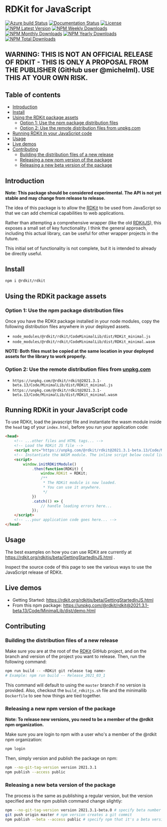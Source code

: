 # RDKit for JavaScript

[![Azure build Status](https://dev.azure.com/rdkit-builds/RDKit/_apis/build/status/rdkit.rdkit?branchName=master)](https://dev.azure.com/rdkit-builds/RDKit/_build/latest?definitionId=1&branchName=master)
[![Documentation Status](https://readthedocs.org/projects/rdkit/badge/?version=latest)](https://rdkit.org/rdkitjs/beta/GettingStartedInJS.html)
[![License](https://img.shields.io/github/license/rdkit/rdkit)](https://github.com/rdkit/rdkit/blob/master/license.txt)
[![NPM Latest Version](https://img.shields.io/npm/v/@rdkit/rdkit)](https://www.npmjs.com/package/@rdkit/rdkit)
[![NPM Weekly Downloads](https://img.shields.io/npm/dw/@rdkit/rdkit)](https://www.npmjs.com/package/@rdkit/rdkit)
[![NPM Monthly Downloads](https://img.shields.io/npm/dm/@rdkit/rdkit)](https://www.npmjs.com/package/@rdkit/rdkit)
[![NPM Yearly Downloads](https://img.shields.io/npm/dy/@rdkit/rdkit)](https://www.npmjs.com/package/@rdkit/rdkit)
[![NPM Total Downloads](https://img.shields.io/npm/dt/@rdkit/rdkit?label=total%20downloads)](https://www.npmjs.com/package/@rdkit/rdkit)

## **WARNING: THIS IS NOT AN OFFICIAL RELEASE OF RDKIT - THIS IS ONLY A PROPOSAL FROM THE PUBLISHER (GitHub user @michelml). USE THIS AT YOUR OWN RISK.**

## Table of contents

  - [Introduction](#introduction)
  - [Install](#install)
  - [Using the RDKit package assets](#using-the-rdkit-package-assets)
    - [Option 1: Use the npm package distribution files](#option-1-use-the-npm-package-distribution-files)
    - [Option 2: Use the remote distribution files from unpkg.com](#option-2-use-the-remote-distribution-files-from-unpkgcom)
  - [Running RDKit in your JavaScript code](#running-rdkit-in-your-javascript-code)
  - [Usage](#usage)
  - [Live demos](#live-demos)
  - [Contributing](#contributing)
    - [Building the distribution files of a new release](#building-the-distribution-files-of-a-new-release)
    - [Releasing a new npm version of the package](#releasing-a-new-npm-version-of-the-package)
    - [Releasing a new beta version of the package](#releasing-a-new-beta-version-of-the-package)

## Introduction

**Note: This package should be considered experimental. The API is not yet stable and may change from release to release.**

The idea of this package is to allow the [RDKit](https://github.com/rdkit/rdkit) to be used from JavaScript so that we can add chemical capabilities to web applications.  

Rather than attempting a comprehensive wrapper (like the old [RDKitJS](https://github.com/rdkit/RDKitjs)), this exposes a small set of key functionality. I think the general approach, including this actual library, can be useful for other wrapper projects in the future.

This initial set of functionality is not complete, but it is intended to already be directly useful.

## Install

```bash
npm i @rdkit/rdkit
```  

## Using the RDKit package assets

### Option 1: Use the npm package distribution files

Once you have the RDKit package installed in your node modules, copy the following distribution files anywhere in your deployed assets.

- `node_modules/@rdkit/rdkit/CodeMinimalLib/dist/RDKit_minimal.js`
- `node_modules/@rdkit/rdkit/CodeMinimalLib/dist/RDKit_minimal.wasm`

**NOTE: Both files must be copied at the same location in your deployed assets for the library to work properly.**

### Option 2: Use the remote distribution files from [unpkg.com](https://unpkg.com/)

- `https://unpkg.com/@rdkit/rdkit@2021.3.1-beta.13/Code/MinimalLib/dist/RDKit_minimal.js`
- `https://unpkg.com/@rdkit/rdkit@2021.3.1-beta.13/Code/MinimalLib/dist/RDKit_minimal.wasm`

## Running RDKit in your JavaScript code

To use RDKit, load the javascript file and instantiate the wasm module inside the `head` tag of your `index.html`, before you run your application code:

```html
<head>
    <!-- ...other files and HTML tags... -->
    <!-- Load the RDKit JS file -->
    <script src="https://unpkg.com/@rdkit/rdkit@2021.3.1-beta.13/Code/MinimalLib/dist/RDKit_minimal.js"></script>
    <!-- Instantiate the WASM module. The inline script below could live elsewhere inside your application code. -->
    <script>
        window.initRDKitModule()
            .then(function(RDKit) {
                window.RDKit = RDKit;
                /**
                 * The RDKit module is now loaded.
                 * You can use it anywhere.
                 */
            })
            .catch(() => {
                // handle loading errors here...
            });
    </script>
    <!-- ...your application code goes here... -->
</head>

```

## Usage

The best examples on how you can use RDKit are currently at https://rdkit.org/rdkitjs/beta/GettingStartedInJS.html .

Inspect the source code of this page to see the various ways to use the JavaScript release of RDKit.

## Live demos

- Getting Started: https://rdkit.org/rdkitjs/beta/GettingStartedInJS.html
- From this npm package: https://unpkg.com/@rdkit/rdkit@2021.3.1-beta.13/Code/MinimalLib/dist/demo.html

## Contributing

### Building the distribution files of a new release

Make sure you are at the root of the [RDKit](https://github.com/rdkit/rdkit) GitHub project, and on the branch and version of the project you want to release. Then, run the following command:

```bash
npm run build -- <RDKit git release tag name>
# Example: npm run build -- Release_2021_03_1
```  

This command will default to using the `master` branch if no version is provided. Also, checkout the `build_rdkitjs.sh` file and the minimallib `Dockerfile` to see how things are tied together.

### Releasing a new npm version of the package

**Note: To release new versions, you need to be a member of the @rdkit npm organization.**

Make sure you are login to npm with a user who's a member of the @rdkit npm organization:

```bash
npm login
```

Then, simply version and publish the package on npm:

```bash
npm --no-git-tag-version version 2021.3.1
npm publish --access public
```

### Releasing a new beta version of the package

The process is the same as publishing a regular version, but the version specified and the npm publish command change slightly:

```bash
npm --no-git-tag-version version 2021.3.1-beta.0 # specify beta number in version here
git push origin master # npm version creates a git commit
npm publish --beta --access public # specify npm that it's a beta version
```
